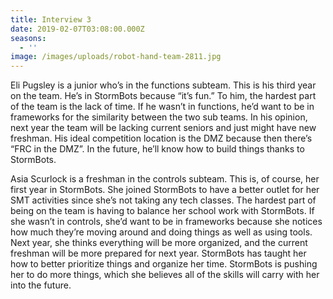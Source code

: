 ```yaml
---
title: Interview 3
date: 2019-02-07T03:08:00.000Z
seasons:
  - ''
image: /images/uploads/robot-hand-team-2811.jpg
---
```

Eli Pugsley is a junior who’s in the functions subteam. This is his third year on the team. He’s in StormBots because “it’s fun.” To him, the hardest part of the team is the lack of time. If he wasn’t in functions, he’d want to be in frameworks for the similarity between the two sub teams. In his opinion, next year the team will be lacking current seniors and just might have new freshman. His ideal competition location is the DMZ because then there’s “FRC in the DMZ”. In the future, he’ll know how to build things thanks to StormBots.

Asia Scurlock is a freshman in the controls subteam. This is, of course, her first year in StormBots. She joined StormBots to have a better outlet for her SMT activities since she’s not taking any tech classes. The hardest part of being on the team is having to balance her school work with StormBots. If she wasn’t in controls, she’d want to be in frameworks because she notices how much they’re moving around and doing things as well as using tools. Next year, she thinks everything will be more organized, and the current freshman will be more prepared for next year. StormBots has taught her how to better prioritize things and organize her time. StormBots is pushing her to do more things, which she believes all of the skills will carry with her into the future.
